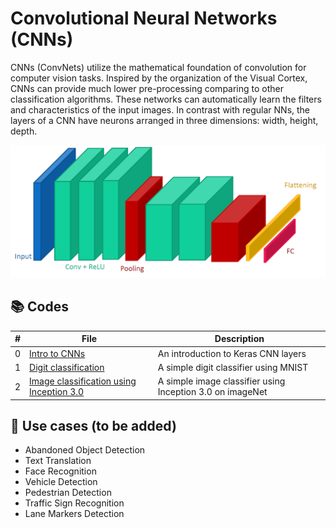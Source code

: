 # Convolutional Neural Networks (CNNs)

CNNs (ConvNets) utilize the mathematical foundation of convolution for computer vision tasks. Inspired by the organization of the Visual Cortex, CNNs can provide much lower pre-processing comparing to other classification algorithms. These networks can automatically learn the filters and characteristics of the input images. In contrast with regular NNs, the layers of a CNN have neurons arranged in three dimensions: width, height, depth.

![CNNs](https://github.com/alitourani/deep-learning-from-scratch/blob/main/_content/AliTourani-DeepLearningFromScratch-ConvolutionalNeuralNetwork-CNN.png "CNNs")

## 📚 Codes

| #   | File                                                                                                                                                                                                      | Description                                               |
| --- | --------------------------------------------------------------------------------------------------------------------------------------------------------------------------------------------------------- | --------------------------------------------------------- |
| 0   | [Intro to CNNs](https://github.com/alitourani/deep-learning-from-scratch/blob/main/Codes/CNNs/0_KerasConvolutionLayer.ipynb "Intro to CNNs")                                                              | An introduction to Keras CNN layers                       |
| 1   | [Digit classification](https://github.com/alitourani/deep-learning-from-scratch/blob/main/Codes/CNNs/1_DigitClassification.ipynb "Digit classification")                                                  | A simple digit classifier using MNIST                     |
| 2   | [Image classification using Inception 3.0](https://github.com/alitourani/deep-learning-from-scratch/blob/main/Codes/CNNs/2_ImageClassificationInception.ipynb "Image classification using Inception 3.0") | A simple image classifier using Inception 3.0 on imageNet |

## 🧩 Use cases (to be added)

- Abandoned Object Detection
- Text Translation
- Face Recognition
- Vehicle Detection
- Pedestrian Detection
- Traffic Sign Recognition
- Lane Markers Detection
